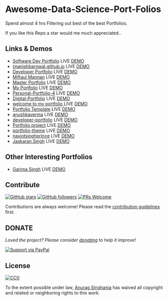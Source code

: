 # Awesome-Data-Science-Port-Folios
Spend almost 4 hrs Filtering out best of the best Portfolios.

If you like this Repo a star would me much appreciated..
## Links & Demos
- [Software Dev Portfolio](https://github.com/techyhoney/techyhoney.github.io) LIVE [DEMO](https://www.hitengoyal.me/)
- [imanishbarnwal.github.io](https://github.com/imanishbarnwal/imanishbarnwal.github.io) LIVE [DEMO](https://www.manishweb.xyz)  
- [Developer Portfolio](https://github.com/Roshankrsoni/Roshankrsoni.github.io) LIVE [DEMO](https://roshankrsoni.github.io/)
- [Miftaul Mannan](https://github.com/Tasin5541/portfolio) LIVE [DEMO](https://tasin5541.github.io/)
- [Master Portfolio](https://github.com/ashutosh1919/masterPortfolio) LIVE [DEMO](https://ashutoshhathidara.com/#/home)
- [My Portfolio](https://github.com/omkar-ghotekar/omkar-ghotekar.github.io) LIVE [DEMO](http://omkarghotekar.me/)
- [Personal-Portfolio-4](https://github.com/montasim/Personal-Portfolio-4) LIVE [DEMO](https://montasim.github.io/Personal-Portfolio-4/)
- [Digital-Portfolio](https://github.com/Anglesvar/Digital-Portfolio) LIVE [DEMO](https://anglesvar.netlify.app/)
- [welcome to my portfolio ](https://github.com/alok722/alokraj.tech) LIVE [DEMO](https://alokraj.tech/)
- [Portfolio Template](https://portfolio-template.surge.sh/) LIVE [DEMO](https://portfolio-template.surge.sh/)
- [anushkaverma](https://github.com/verma-anushka/anushkaverma) LIVE [DEMO](https://verma-anushka.github.io/anushkaverma/)
- [developer-portfolio](https://github.com/ysherqawi/developer-portfolio) LIVE [DEMO](https://ysherqawi.github.io/#/)
- [Portfolio project](https://github.com/poonam9009/portfolio) LIVE [DEMO](https://dnyaneshwarsakhare.github.io/Portfolio/)
- [portfolio-theme](https://github.com/Md-Saad/portfolio-theme) LIVE [DEMO](https://md-saad.github.io/portfolio-theme/)
- [navjotsinghprince](https://github.com/navjotsinghprince/navjotsinghprince.github.io) LIVE [DEMO](https://navjotsinghprince.github.io/)
- [Jaskaran Singh](https://github.com/Jaskaran170599) LIVE [DEMO](https://jaskaran170599.github.io/Jaskaran_Singh/)

## Other Interesting Portfolios
- [Garima Singh](https://github.com/garimasingh128) LIVE [DEMO](http://garimasingh.me/)

  
## Contribute

[![GitHub stars](https://img.shields.io/github/stars/Naereen/StrapDown.js.svg?style=social&label=Star&maxAge=2592000)](https://github.com/itzanuragsinghania?tab=stars)
[![GitHub followers](https://img.shields.io/github/followers/Naereen.svg?style=social&label=Follow&maxAge=2592000)](https://github.com/itzanuragsinghania?tab=followers)
[![PRs Welcome](https://img.shields.io/badge/PRs-welcome-brightgreen.svg?style=flat-square)](http://makeapullrequest.com)



Contributions are always welcome!
Please read the [contribution guidelines](contributing.md) first.

## DONATE
<i>Loved the project? Please consider [donating](https://www.paypal.com/paypalme/dracarysinc) to help it improve!</i>

[![Support via PayPal](https://cdn.rawgit.com/twolfson/paypal-github-button/1.0.0/dist/button.svg)](https://www.paypal.com/paypalme/dracarysinc)

## License 

[![CC0](https://licensebuttons.net/p/zero/1.0/88x31.png)](https://creativecommons.org/publicdomain/zero/1.0/)

To the extent possible under law, [Anurag Singhania](https://github.com/itzanuragsinghania) has waived all copyright and related or neighboring rights to this work.

